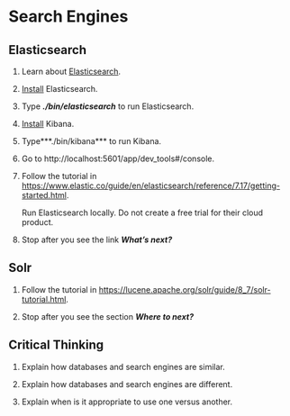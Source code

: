 # Search Engines

## Elasticsearch

1. Learn about [Elasticsearch](https://www.elastic.co/guide/en/elasticsearch/reference/7.17/elasticsearch-intro.html).

1. [Install](https://www.elastic.co/guide/en/elasticsearch/reference/7.17/targz.html#install-linux) Elasticsearch.

1. Type ***./bin/elasticsearch*** to run Elasticsearch.

1. [Install](https://www.elastic.co/guide/en/kibana/7.17/targz.html#install-linux64) Kibana.

1. Type***./bin/kibana*** to run Kibana.

1. Go to http://localhost:5601/app/dev_tools#/console.

1. Follow the tutorial in https://www.elastic.co/guide/en/elasticsearch/reference/7.17/getting-started.html.

	Run Elasticsearch locally. Do not create a free trial for their cloud product.

1.  Stop after you see the link ***What’s next?***

## Solr

1. Follow the tutorial in https://lucene.apache.org/solr/guide/8_7/solr-tutorial.html.

1. Stop after you see the section ***Where to next?***

## Critical Thinking

1. Explain how databases and search engines are similar.

1. Explain how databases and search engines are different.

1. Explain when is it appropriate to use one versus another.